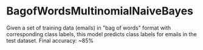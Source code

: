 # BagofWordsMultinomialNaiveBayes
Given a set of training data (emails) in "bag of words" format with corresponding class labels, this model predicts class labels for emails in the test dataset.
Final accuracy: ~85%
